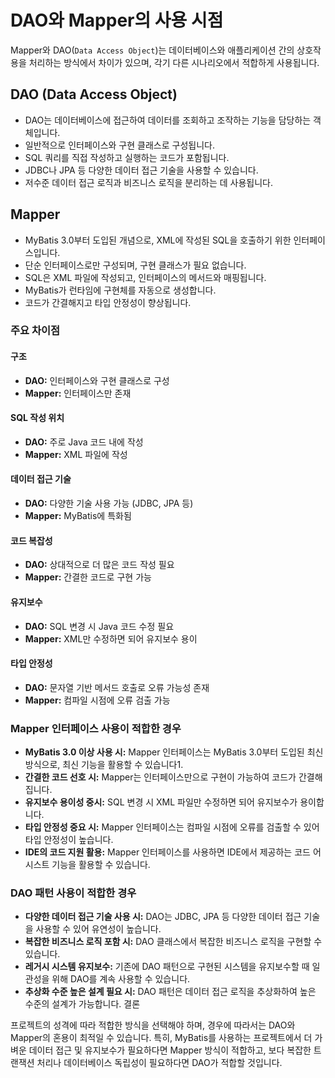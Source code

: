 # DAO와 Mapper의 사용 시점

Mapper와 DAO(`Data Access Object`)는 데이터베이스와 애플리케이션 간의 상호작용을 처리하는 방식에서 차이가 있으며, 각기 다른 시나리오에서 적합하게 사용됩니다.

## DAO (Data Access Object)

- DAO는 데이터베이스에 접근하여 데이터를 조회하고 조작하는 기능을 담당하는 객체입니다.
- 일반적으로 인터페이스와 구현 클래스로 구성됩니다.
- SQL 쿼리를 직접 작성하고 실행하는 코드가 포함됩니다.
- JDBC나 JPA 등 다양한 데이터 접근 기술을 사용할 수 있습니다.
- 저수준 데이터 접근 로직과 비즈니스 로직을 분리하는 데 사용됩니다.

## Mapper

- MyBatis 3.0부터 도입된 개념으로, XML에 작성된 SQL을 호출하기 위한 인터페이스입니다.
- 단순 인터페이스로만 구성되며, 구현 클래스가 필요 없습니다.
- SQL은 XML 파일에 작성되고, 인터페이스의 메서드와 매핑됩니다.
- MyBatis가 런타임에 구현체를 자동으로 생성합니다.
- 코드가 간결해지고 타입 안정성이 향상됩니다.

### 주요 차이점

#### 구조

- **DAO:** 인터페이스와 구현 클래스로 구성
- **Mapper:** 인터페이스만 존재

#### SQL 작성 위치

- **DAO:** 주로 Java 코드 내에 작성
- **Mapper:** XML 파일에 작성

#### 데이터 접근 기술

- **DAO:** 다양한 기술 사용 가능 (JDBC, JPA 등)
- **Mapper:** MyBatis에 특화됨

#### 코드 복잡성

- **DAO:** 상대적으로 더 많은 코드 작성 필요
- **Mapper:** 간결한 코드로 구현 가능

#### 유지보수

- **DAO:** SQL 변경 시 Java 코드 수정 필요
- **Mapper:** XML만 수정하면 되어 유지보수 용이

#### 타입 안정성

- **DAO:** 문자열 기반 메서드 호출로 오류 가능성 존재
- **Mapper:** 컴파일 시점에 오류 검출 가능

### Mapper 인터페이스 사용이 적합한 경우

- **MyBatis 3.0 이상 사용 시:** Mapper 인터페이스는 MyBatis 3.0부터 도입된 최신 방식으로, 최신 기능을 활용할 수 있습니다1.
- **간결한 코드 선호 시:** Mapper는 인터페이스만으로 구현이 가능하여 코드가 간결해집니다.
- **유지보수 용이성 중시:** SQL 변경 시 XML 파일만 수정하면 되어 유지보수가 용이합니다.
- **타입 안정성 중요 시:** Mapper 인터페이스는 컴파일 시점에 오류를 검출할 수 있어 타입 안정성이 높습니다.
- **IDE의 코드 지원 활용:** Mapper 인터페이스를 사용하면 IDE에서 제공하는 코드 어시스트 기능을 활용할 수 있습니다.

### DAO 패턴 사용이 적합한 경우

- **다양한 데이터 접근 기술 사용 시:** DAO는 JDBC, JPA 등 다양한 데이터 접근 기술을 사용할 수 있어 유연성이 높습니다.
- **복잡한 비즈니스 로직 포함 시:** DAO 클래스에서 복잡한 비즈니스 로직을 구현할 수 있습니다.
- **레거시 시스템 유지보수:** 기존에 DAO 패턴으로 구현된 시스템을 유지보수할 때 일관성을 위해 DAO를 계속 사용할 수 있습니다.
- **추상화 수준 높은 설계 필요 시:** DAO 패턴은 데이터 접근 로직을 추상화하여 높은 수준의 설계가 가능합니다.
결론

프로젝트의 성격에 따라 적합한 방식을 선택해야 하며, 경우에 따라서는 DAO와 Mapper의 혼용이 최적일 수 있습니다.
특히, MyBatis를 사용하는 프로젝트에서 더 가벼운 데이터 접근 및 유지보수가 필요하다면 Mapper 방식이 적합하고, 보다 복잡한 트랜잭션 처리나 데이터베이스 독립성이 필요하다면 DAO가 적합할 것입니다.
